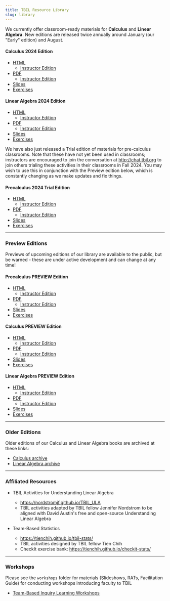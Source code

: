 ```yaml
---
title: TBIL Resource Library
slug: library
---
```


We currently offer classroom-ready materials for **Calculus** and
**Linear Algebra**. New editions are released twice annually around January (our "Early" edition) and August.

#### Calculus 2024 Edition

- [HTML](https://library.tbil.org/2024/calculus/)
    - [Instructor Edition](https://library.tbil.org/2024/calculus/instructor/)
- [PDF](https://library.tbil.org/2024/calculus/print/TBIL-Calculus.pdf)
    - [Instructor Edition](https://library.tbil.org/2024/calculus/print/TBIL-Calculus-Instructor.pdf)
- [Slides](https://library.tbil.org/2024/calculus/print/TBIL-Calculus-Slides.pdf)
- [Exercises](https://library.tbil.org/2024/calculus/exercises/)

#### Linear Algebra 2024 Edition

- [HTML](https://library.tbil.org/2024/linear-algebra/)
    - [Instructor Edition](https://library.tbil.org/2024/linear-algebra/instructor/)
- [PDF](https://library.tbil.org/2024/linear-algebra/print/TBIL-Linear-Algebra.pdf)
    - [Instructor Edition](https://library.tbil.org/2024/linear-algebra/print/TBIL-Linear-Algebra-Instructor.pdf)
- [Slides](https://library.tbil.org/2024/linear-algebra/print/TBIL-Linear-Algebra-Slides.pdf)
- [Exercises](https://library.tbil.org/2024/linear-algebra/exercises/)

We have also just released a Trial edition of materials for pre-calculus classrooms. Note that these have not yet been used in classrooms; instructors are encouraged to join the conversation at <http://chat.tbil.org> to join others trialing these activities in their classrooms in Fall 2024.  You may wish to use this in conjunction with the Preview edition below, which is constantly changing as we make updates and fix things.  

#### Precalculus 2024 Trial Edition

- [HTML](https://library.tbil.org/2024/precalculus/)
    - [Instructor Edition](https://library.tbil.org/2024/precalculus/instructor/)
- [PDF](https://library.tbil.org/2024/precalculus/print/TBIL-Precalculus.pdf)
    - [Instructor Edition](https://library.tbil.org/2024/precalculus/print/TBIL-Precalculus-Instructor.pdf)
- [Slides](https://library.tbil.org/2024/precalculus/print/TBIL-Precalculus-Slides.pdf)
- [Exercises](https://library.tbil.org/2024/precalculus/exercises/)

---

### Preview Editions

Previews of upcoming editions of our library are available to the public,
but be warned - these are under active development and can change at any time!

#### Precalculus PREVIEW Edition

- [HTML](../preview/precalculus/)
    - [Instructor Edition](../preview/precalculus/instructor/)
- [PDF](../preview/precalculus/print/TBIL-Precalculus.pdf)
    - [Instructor Edition](../preview/precalculus/print/TBIL-Precalculus-Instructor.pdf)
- [Slides](../preview/precalculus/print/TBIL-Precalculus-Slides.pdf)
- [Exercises](../preview/precalculus/exercises/)

#### Calculus PREVIEW Edition

- [HTML](../preview/calculus/)
    - [Instructor Edition](../preview/calculus/instructor/)
- [PDF](../preview/calculus/print/TBIL-Calculus.pdf)
    - [Instructor Edition](../preview/calculus/print/TBIL-Calculus-Instructor.pdf)
- [Slides](../preview/calculus/print/TBIL-Calculus-Slides.pdf)
- [Exercises](../preview/calculus/exercises/)

#### Linear Algebra PREVIEW Edition

- [HTML](../preview/linear-algebra/)
    - [Instructor Edition](../preview/linear-algebra/instructor/)
- [PDF](../preview/linear-algebra/print/TBIL-Linear-Algebra.pdf)
    - [Instructor Edition](../preview/linear-algebra/print/TBIL-Linear-Algebra-Instructor.pdf)
- [Slides](../preview/linear-algebra/print/TBIL-Linear-Algebra-Slides.pdf)
- [Exercises](../preview/linear-algebra/exercises/)

---

### Older Editions

Older editions of our Calculus and Linear Algebra books are archived at these links:

- [Calculus archive](https://teambasedinquirylearning.github.io/calculus/)
- [Linear Algebra archive](https://teambasedinquirylearning.github.io/linear-algebra/)

---

### Affiliated Resources

- TBIL Activities for Understanding Linear Algebra
    - <https://nordstromjf.github.io/TBIL_ULA>
    - TBIL activities adapted by TBIL fellow Jennifer Nordstrom to be  aligned with David Austin's free and open-source Understanding Linear Algebra

- Team-Based Statistics
    - <https://tienchih.github.io/tbil-stats/>
    - TBIL activities designed by TBIL fellow Tien Chih
    - CheckIt exercise bank: <https://tienchih.github.io/checkit-stats/>

---

### Workshops
Please see the `workshops` folder for materials (Slideshows, RATs, Facilitation Guide) for conducting workshops introducing faculty to TBIL
- [Team-Based Inquiry Learning Workshops](./workshops)